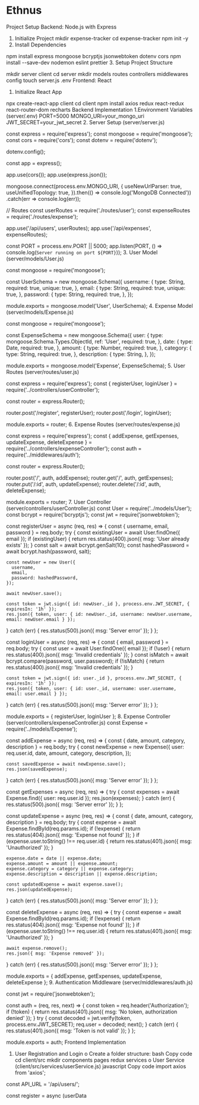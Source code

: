 # Ethnus
Project Setup
Backend: Node.js with Express
1.	Initialize Project
       mkdir expense-tracker
cd expense-tracker
npm init -y
2.	Install Dependencies

npm install express mongoose bcryptjs jsonwebtoken dotenv cors
npm install --save-dev nodemon eslint prettier
3.	Setup Project Structure

mkdir server client
cd server
mkdir models routes controllers middlewares config
touch server.js .env
Frontend: React
1.	Initialize React App

npx create-react-app client
cd client
npm install axios redux react-redux react-router-dom recharts
Backend Implementation
           1.Environment Variables (server/.env)
                      PORT=5000
                      MONGO_URI=your_mongo_uri
                      JWT_SECRET=your_jwt_secret
2.	Server Setup (server/server.js)

const express = require('express');
const mongoose = require('mongoose');
const cors = require('cors');
const dotenv = require('dotenv');

dotenv.config();

const app = express();

app.use(cors());
app.use(express.json());

mongoose.connect(process.env.MONGO_URI, {
  useNewUrlParser: true,
  useUnifiedTopology: true,
}).then(() => console.log('MongoDB Connected'))
  .catch(err => console.log(err));

// Routes
const userRoutes = require('./routes/user');
const expenseRoutes = require('./routes/expense');

app.use('/api/users', userRoutes);
app.use('/api/expenses', expenseRoutes);

const PORT = process.env.PORT || 5000;
app.listen(PORT, () => console.log(`Server running on port ${PORT}`));
3.	User Model (server/models/User.js)

const mongoose = require('mongoose');

const UserSchema = new mongoose.Schema({
  username: {
    type: String,
    required: true,
    unique: true,
  },
  email: {
    type: String,
    required: true,
    unique: true,
  },
  password: {
    type: String,
    required: true,
  },
});

module.exports = mongoose.model('User', UserSchema);
4.	Expense Model (server/models/Expense.js)

const mongoose = require('mongoose');

const ExpenseSchema = new mongoose.Schema({
  user: {
    type: mongoose.Schema.Types.ObjectId,
    ref: 'User',
    required: true,
  },
  date: {
    type: Date,
    required: true,
  },
  amount: {
    type: Number,
    required: true,
  },
  category: {
    type: String,
    required: true,
  },
  description: {
    type: String,
  },
});

module.exports = mongoose.model('Expense', ExpenseSchema);
5.	User Routes (server/routes/user.js)

const express = require('express');
const { registerUser, loginUser } = require('../controllers/userController');

const router = express.Router();

router.post('/register', registerUser);
router.post('/login', loginUser);

module.exports = router;
6.	Expense Routes (server/routes/expense.js) 

const express = require('express');
const { addExpense, getExpenses, updateExpense, deleteExpense } = require('../controllers/expenseController');
const auth = require('../middlewares/auth');

const router = express.Router();

router.post('/', auth, addExpense);
router.get('/', auth, getExpenses);
router.put('/:id', auth, updateExpense);
router.delete('/:id', auth, deleteExpense);

module.exports = router;
7.	User Controller (server/controllers/userController.js)
const User = require('../models/User');
const bcrypt = require('bcryptjs');
const jwt = require('jsonwebtoken');

const registerUser = async (req, res) => {
  const { username, email, password } = req.body;
  try {
    const existingUser = await User.findOne({ email });
    if (existingUser) {
      return res.status(400).json({ msg: 'User already exists' });
    }
    const salt = await bcrypt.genSalt(10);
    const hashedPassword = await bcrypt.hash(password, salt);
    
    const newUser = new User({
      username,
      email,
      password: hashedPassword,
    });
    
    await newUser.save();
    
    const token = jwt.sign({ id: newUser._id }, process.env.JWT_SECRET, { expiresIn: '1h' });
    res.json({ token, user: { id: newUser._id, username: newUser.username, email: newUser.email } });
  } catch (err) {
    res.status(500).json({ msg: 'Server error' });
  }
};

const loginUser = async (req, res) => {
  const { email, password } = req.body;
  try {
    const user = await User.findOne({ email });
    if (!user) {
      return res.status(400).json({ msg: 'Invalid credentials' });
    }
    const isMatch = await bcrypt.compare(password, user.password);
    if (!isMatch) {
      return res.status(400).json({ msg: 'Invalid credentials' });
    }
    
    const token = jwt.sign({ id: user._id }, process.env.JWT_SECRET, { expiresIn: '1h' });
    res.json({ token, user: { id: user._id, username: user.username, email: user.email } });
  } catch (err) {
    res.status(500).json({ msg: 'Server error' });
  }
};

module.exports = { registerUser, loginUser };
8.	Expense Controller (server/controllers/expenseController.js)
const Expense = require('../models/Expense');

const addExpense = async (req, res) => {
  const { date, amount, category, description } = req.body;
  try {
    const newExpense = new Expense({
      user: req.user.id,
      date,
      amount,
      category,
      description,
    });
    
    const savedExpense = await newExpense.save();
    res.json(savedExpense);
  } catch (err) {
    res.status(500).json({ msg: 'Server error' });
  }
};

const getExpenses = async (req, res) => {
  try {
    const expenses = await Expense.find({ user: req.user.id });
    res.json(expenses);
  } catch (err) {
    res.status(500).json({ msg: 'Server error' });
  }
};

const updateExpense = async (req, res) => {
  const { date, amount, category, description } = req.body;
  try {
    const expense = await Expense.findById(req.params.id);
    if (!expense) {
      return res.status(404).json({ msg: 'Expense not found' });
    }
    if (expense.user.toString() !== req.user.id) {
      return res.status(401).json({ msg: 'Unauthorized' });
    }
    
    expense.date = date || expense.date;
    expense.amount = amount || expense.amount;
    expense.category = category || expense.category;
    expense.description = description || expense.description;
    
    const updatedExpense = await expense.save();
    res.json(updatedExpense);
  } catch (err) {
    res.status(500).json({ msg: 'Server error' });
  }
};

const deleteExpense = async (req, res) => {
  try {
    const expense = await Expense.findById(req.params.id);
    if (!expense) {
      return res.status(404).json({ msg: 'Expense not found' });
    }
    if (expense.user.toString() !== req.user.id) {
      return res.status(401).json({ msg: 'Unauthorized' });
    }
    
    await expense.remove();
    res.json({ msg: 'Expense removed' });
  } catch (err) {
    res.status(500).json({ msg: 'Server error' });
  }
};

module.exports = { addExpense, getExpenses, updateExpense, deleteExpense };
9.	Authentication Middleware (server/middlewares/auth.js)

const jwt = require('jsonwebtoken');

const auth = (req, res, next) => {
  const token = req.header('Authorization');
  if (!token) {
    return res.status(401).json({ msg: 'No token, authorization denied' });
  }
  try {
    const decoded = jwt.verify(token, process.env.JWT_SECRET);
    req.user = decoded;
    next();
  } catch (err) {
    res.status(401).json({ msg: 'Token is not valid' });
  }
};

module.exports = auth;
Frontend Implementation
1.	User Registration and Login
o	Create a folder structure:
bash
Copy code
cd client/src
mkdir components pages redux services
o	User Service (client/src/services/userService.js)
javascript
Copy code
import axios from 'axios';

const API_URL = '/api/users/';

const register = async (userData

